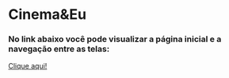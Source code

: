 # Cinema&Eu

### No link abaixo você pode visualizar a página inicial e a navegação entre as telas:

[Clique aqui!](https://drive.google.com/file/d/18Kn7UYaR540HWgvHRR-Q3f1CQjmlX2ZH/view?usp=drivesdk)
